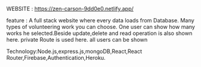 WEBSITE : https://zen-carson-9dd0e0.netlify.app/

feature : 
    A full stack website where every data loads from Database. 
    Many types of volunteering work you can choose.
    One user can show how many works he selected.Beside update,delete and read operation is also shown here.
    private Route is used here.
    all users can be shown
    



Technology:Node.js,express.js,mongoDB,React,React    Router,Firebase,Authentication,Heroku.

